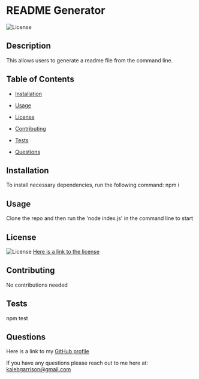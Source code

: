 # README Generator

  ![License](https://img.shields.io/badge/License-MIT-yellow.svg)


  ## Description
  This allows users to generate a readme file from the command line.



  ## Table of Contents

  * [Installation](#installation)

  * [Usage](#usage)

  * [License](#license)

  * [Contributing](#contributing)

  * [Tests](#tests)

  * [Questions](#questions)

  ## Installation

  To install necessary dependencies, run the following command:
  npm i


  ## Usage
  Clone the repo and then run the 'node index.js' in the command line to start


  ## License
  ![License](https://img.shields.io/badge/License-MIT-yellow.svg)
  [Here is a link to the license](https://opensource.org/licenses/MIT)


  ## Contributing
  No contributions needed


  ## Tests
  npm test


  ## Questions

 Here is a link to my [GitHub profile](https://github.com/kalebgarrison)

  If you have any questions please reach out to me here at: kalebgarrison@gmail.com
